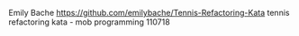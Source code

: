 Emily Bache https://github.com/emilybache/Tennis-Refactoring-Kata tennis refactoring kata - mob programming 110718
